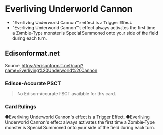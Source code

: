 # Everliving Underworld Cannon

*   "Everliving Underworld Cannon"'s effect is a Trigger Effect.
*   "Everliving Underworld Cannon"'s effect always activates the first time a Zombie-Type monster is Special Summoned onto your side of the field during each turn.

## Edisonformat.net

Source: https://edisonformat.net/card?name=Everliving%20Underworld%20Cannon

### Edison-Accurate PSCT

> No Edison-Accurate PSCT available for this card.

### Card Rulings

●Everliving Underworld Cannon's effect is a Trigger Effect.
●Everliving Underworld Cannon's effect always activates the first time a Zombie-Type monster is Special Summoned onto your side of the field during each turn.
            